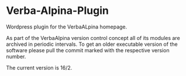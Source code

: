 # Verba-Alpina-Plugin

Wordpress plugin for the VerbaALpina homepage.

As part of the VerbaAlpina version control concept all of its modules are archived in periodic intervals. To get an older executable version of the software please pull the commit marked with the respective version number.

The current version is 16/2.
